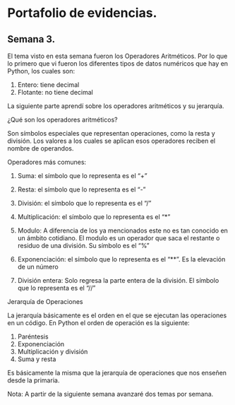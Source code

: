 # Portafolio de evidencias.

## Semana 3.

El tema visto en esta semana fueron los Operadores Aritméticos. Por lo que lo primero que vi fueron los diferentes tipos de datos numéricos que hay en Python, los cuales son:
1.	Entero: tiene decimal
2.	Flotante: no tiene decimal

La siguiente parte aprendí sobre los operadores aritméticos y su jerarquía.

¿Qué son los operadores aritméticos?

Son símbolos especiales que representan operaciones, como la resta y división. Los valores a los cuales se aplican esos operadores reciben el nombre de operandos.

Operadores más comunes:

1. Suma: el símbolo que lo representa es el “+”

2. Resta: el símbolo que lo representa es el “-”

3. División: el símbolo que lo representa es el “/”

4. Multiplicación: el símbolo que lo representa es el “*”

5. Modulo: A diferencia de los ya mencionados este no es tan conocido en un ámbito cotidiano. El modulo es un operador que saca el restante o residuo de una división. Su símbolo es el “%”

6. Exponenciación: el símbolo que lo representa es el “**”. Es la elevación de un número

7. División entera: Solo regresa la parte entera de la división. El símbolo que lo representa es el “//”

Jerarquía de Operaciones

La jerarquía básicamente es el orden en el que se ejecutan las operaciones en un código. En Python el orden de operación es la siguiente:

1.	Paréntesis
2.	Exponenciación
3.	Multiplicación y división
4.	Suma y resta

Es básicamente la misma que la jerarquía de operaciones que nos enseñen desde la primaria.

Nota: A partir de la siguiente semana avanzaré dos temas por semana.
